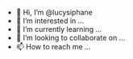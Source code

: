 - 👋 Hi, I’m @lucysiphane
- 👀 I’m interested in ...
- 🌱 I’m currently learning ...
- 💞️ I’m looking to collaborate on ...
- 📫 How to reach me ...

<!---
lucysiphane/lucysiphane is a ✨ special ✨ repository because its `README.md` (this file) appears on your GitHub profile.
You can click the Preview link to take a look at your changes.
--->
